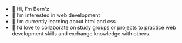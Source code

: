 - 👋 Hi, I’m Bern'z 
- 👀 I’m interested in web development 
- 🌱 I’m currently learning about html and css
- 💞️ I’d love to collaborate on study groups or projects to practice web development skills and exchange knowledge with others.


<!---
klyxion/klyxion is a ✨ special ✨ repository because its `README.md` (this file) appears on your GitHub profile.
You can click the Preview link to take a look at your changes.
--->
